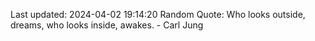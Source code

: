Last updated: 2024-04-02 19:14:20
Random Quote: Who looks outside, dreams, who looks inside, awakes. - Carl Jung